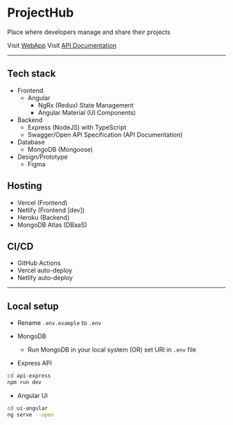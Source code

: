 # ProjectHub

Place where developers manage and share their projects

Visit [WebApp](https://projecthub.vercel.app)
Visit [API Documentation](https://projecthub-express.herokuapp.com/api)

---

## Tech stack

- Frontend
  - Angular
    - NgRx (Redux) State Management
    - Angular Material (UI Components)
- Backend
  - Express (NodeJS) with TypeScript
  - Swagger/Open API Specification (API Documentation)
- Database
  - MongoDB (Mongoose)
- Design/Prototype
  - Figma

## Hosting

- Vercel (Frontend)
- Netlify (Frontend [dev])
- Heroku (Backend)
- MongoDB Atlas (DBaaS)

## CI/CD

- GitHub Actions
- Vercel auto-deploy
- Netlify auto-deploy

---

## Local setup

- Rename `.env.example` to `.env`
- MongoDB
  - Run MongoDB in your local system (OR) set URI in `.env` file

- Express API

```bash
cd api-express
npm run dev
```

- Angular UI

```bash
cd ui-angular
ng serve --open
```
